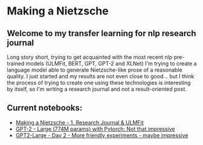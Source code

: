 # Making a Nietzsche

## Welcome to my transfer learning for nlp research journal

Long story short, trying to get acquainted with the most recent nlp pre-trained models (ULMFit, BERT, GPT, GPT-2 and XLNet) I'm trying to create a language model able to generate Nietzsche-like prose of a reasonable quality. I just started and my results are not even close to good... but I think the process of trying to create one using these technologies is interesting by itself, so I'm writing a research journal and not a result-oriented post.

## Current notebooks:

* [Making a Nietzsche - 1. Research Journal & ULMFit](nbs/Making%20a%20Nietzsche%20-%201.%20Research%20Journal%20%26%20ULMFit.ipynb)
* [GPT-2 - Large (774M params) with Pytorch: Not that impressive](nbs/GPT2-Large%20-774M-%20with%20Pytorch%20-%20Not%20that%20impressive.ipynb)
* [GPT2-Large - Day 2 - More friendly experiments - maybe impressive](/nbs/GPT2-Large%20-%20Day%202%20-%20More%20friendly%20experiments%20-%20maybe%20impressive.ipynb)
